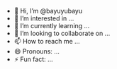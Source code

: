- 👋 Hi, I’m @bayuyubayu
- 👀 I’m interested in ...
- 🌱 I’m currently learning ...
- 💞️ I’m looking to collaborate on ...
- 📫 How to reach me ...
- 😄 Pronouns: ...
- ⚡ Fun fact: ...

<!---
bayuyubayu/bayuyubayu is a ✨ special ✨ repository because its `README.md` (this file) appears on your GitHub profile.
You can click the Preview link to take a look at your changes.
--->
